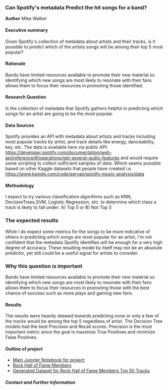 ### Can Spotify's metadata Predict the hit songs for a band?

**Author** Mike Walker

#### Executive summary
Given Spotify's collection of metadata about artists and their tracks, is it possible to predict which of the artists songs will be among their top 5 most popular?

#### Rationale
Bands have limited resources available to promote their new material so identifying which new songs are most likely to resonate with their fans allows them to focus
their resources in promoting those identified. 

#### Research Question
Is the collection of metadata that Spotify gathers helpful in predicting which songs for an artist are going to be the most popular.

#### Data Sources
Spotify provides an API with metadata about artists and tracks including most popular tracks by artist, and track details like energy, danceability, key, etc. 
The data is available here via public API: https://developer.spotify.com/documentation/web-api/reference/#/operations/get-several-audio-features and would require some scripting to collect sufficient samples of data. Which seems possible based on other Kaggle datasets that people have created i.e. https://www.kaggle.com/code/aeryan/spotify-music-analysis/data

#### Methodology
I expect to try various classification algorithms such as KNN, DecisionTrees,SVM, Logistic Regression, etc. to determine which class a track is likely to fall under: A) Top 5 or B) Not Top 5

### The expected results
While I do expect some metrics for the songs to be more indicative of others in predicting which songs are most popular for an artist, I'm not confident that the metadata Spotify identifies will be enough for a very high degree of accuracy. These resulting model by itself may not be an absolute predictor, yet still could be a useful signal for artists to consider. 
 
### Why this question is important
Bands have limited resources available to promote their new material so identifying which new songs are most likely to resonate with their fans allows them to focus their resources in promoting those with the best chance of success such as more plays and gaining new fans.

#### Results
The results were heavily skewed towards predicting none or only a few of the tracks would be among the top 5 regardless of artist.  The Decision Tree models had the best Precision and Recall scores. Precision is the most important metric since the goal is maximize True Positives and minimize False Positives. 


#### Outline of project

- [Main Jupyter Notebook for project](module_20.cap_project.ipynb)
- [Rock Hall of Fame Members](rockhall.members.txt)
- [Generated Dataset for Rock Hall of Fame Members Top 50 Tracks](out.all.top50.csv)

##### Contact and Further Information






